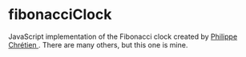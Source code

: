 # fibonacciClock
JavaScript implementation of the Fibonacci  clock created by [Philippe Chrétien ](http://basbrun.com/). There are many others, but this one is mine.
